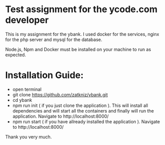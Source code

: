 # Test assignment for the ycode.com developer

This is my assignment for the ybank. I used docker for the services, nginx for the php server and mysql for the database. 

Node.js, Npm and Docker must be installed on your machine to run as expected.

# Installation Guide:
- open terminal
- git clone https://github.com/zatkniz/ybank.git
- cd ybank
- npm run init ( if you just clone the application ). This will install all dependencies and will start all the containers and finally will run the application. Navigate to http://localhost:8000/
- npm run start ( if you have allready installed the application ). Navigate to http://localhost:8000/

Thank you very much.
